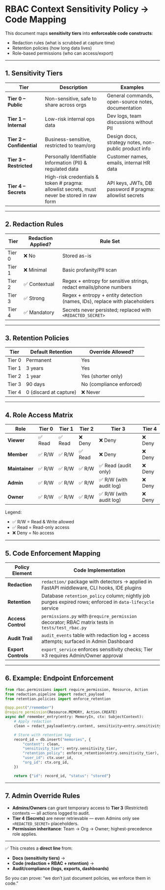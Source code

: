 # RBAC Context Sensitivity Policy → Code Mapping

This document maps **sensitivity tiers** into **enforceable code constructs**:
- Redaction rules (what is scrubbed at capture time)
- Retention policies (how long data lives)
- Role-based permissions (who can access/export)

---

## 1. Sensitivity Tiers

| Tier | Description | Examples |
|------|-------------|----------|
| **Tier 0 – Public** | Non-sensitive, safe to share across orgs | General commands, open-source notes, documentation |
| **Tier 1 – Internal** | Low-risk internal ops data | Dev logs, team discussions without PII |
| **Tier 2 – Confidential** | Business-sensitive, restricted to team/org | Design docs, strategy notes, non-public product info |
| **Tier 3 – Restricted** | Personally Identifiable Information (PII) & regulated data | Customer names, emails, internal HR data |
| **Tier 4 – Secrets** | High-risk credentials & token  # pragma: allowlist secrets, must never be stored in raw form | API keys, JWTs, DB password  # pragma: allowlist secrets |

---

## 2. Redaction Rules

| Tier | Redaction Applied? | Rule Set |
|------|-------------------|----------|
| Tier 0 | ❌ No | Stored as-is |
| Tier 1 | ❌ Minimal | Basic profanity/PII scan |
| Tier 2 | ✅ Contextual | Regex + entropy for sensitive strings, redact emails/phone numbers |
| Tier 3 | ✅ Strong | Regex + entropy + entity detection (names, IDs), replace with placeholders |
| Tier 4 | ✅ Mandatory | Secrets never persisted; replaced with `<REDACTED_SECRET>` |

---

## 3. Retention Policies

| Tier | Default Retention | Override Allowed? |
|------|------------------|-------------------|
| Tier 0 | Permanent | Yes |
| Tier 1 | 3 years | Yes |
| Tier 2 | 1 year | Yes (shorter only) |
| Tier 3 | 90 days | No (compliance enforced) |
| Tier 4 | 0 (discard at capture) | ❌ Never |

---

## 4. Role Access Matrix

| Role        | Tier 0 | Tier 1 | Tier 2 | Tier 3 | Tier 4 |
|-------------|--------|--------|--------|--------|--------|
| **Viewer**  | ✅ Read | ✅ Read | ❌ Deny | ❌ Deny | ❌ Deny |
| **Member**  | ✅ R/W  | ✅ R/W  | ✅ Read | ❌ Deny | ❌ Deny |
| **Maintainer** | ✅ R/W  | ✅ R/W  | ✅ R/W  | ✅ Read (audit only) | ❌ Deny |
| **Admin**   | ✅ R/W  | ✅ R/W  | ✅ R/W  | ✅ R/W (with audit log) | ❌ Deny |
| **Owner**   | ✅ R/W  | ✅ R/W  | ✅ R/W  | ✅ R/W (with audit log) | ❌ Deny |

Legend:
- ✅ R/W = Read & Write allowed
- ✅ Read = Read-only access
- ❌ Deny = No access

---

## 5. Code Enforcement Mapping

| Policy Element | Code Implementation |
|----------------|---------------------|
| **Redaction** | `redaction/` package with detectors → applied in FastAPI middleware, CLI hooks, IDE plugins |
| **Retention** | Database `retention_policy` column; nightly job purges expired rows; enforced in `data-lifecycle` service |
| **Access Control** | `permissions.py` with `@require_permission` decorator; RBAC matrix tests in `tests/test_rbac.py` |
| **Audit Trail** | `audit_events` table with redaction log + access attempts; surfaced in Admin Dashboard |
| **Export Controls** | `export_service` enforces sensitivity checks; Tier ≥3 requires Admin/Owner approval |

---

## 6. Example: Endpoint Enforcement

```python
from rbac.permissions import require_permission, Resource, Action
from redaction.pipeline import redact_payload
from retention.policies import enforce_retention

@app.post("/remember")
@require_permission(Resource.MEMORY, Action.CREATE)
async def remember_entry(entry: MemoryIn, ctx: SubjectContext):
    # Apply redaction
    clean = redact_payload(entry.content, sensitivity=entry.sensitivity_tier)

    # Store with retention tag
    record_id = db.insert("memories", {
        "content": clean,
        "sensitivity_tier": entry.sensitivity_tier,
        "retention_policy": enforce_retention(entry.sensitivity_tier),
        "user_id": ctx.user_id,
        "org_id": ctx.org_id,
    })

    return {"id": record_id, "status": "stored"}
```

---

## 7. Admin Override Rules
- **Admins/Owners** can grant temporary access to **Tier 3** (Restricted) contexts — all actions logged to audit.
- **Tier 4 (Secrets)** are never retrievable — even Admins only see `<REDACTED_SECRET>` placeholders.
- **Permission inheritance**: Team → Org → Owner; highest-precedence role applies.

---

✅ This creates a **direct line** from:
- **Docs (sensitivity tiers)** →
- **Code (redaction + RBAC + retention)** →
- **Audit/compliance (logs, exports, dashboards)**

So you can prove: “we don’t just document policies, we enforce them in code.”
